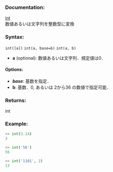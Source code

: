 ### Documentation:

[int](https://docs.python.org/ja/3/library/functions.html#int)  
数値あるいは文字列を整数型に変換

### Syntax:

```int([a])```
```int(a, base=b)```
```int(a, b)```

- **a** (optional): 数値あるいは文字列．規定値は0．


#### Options:
- ***base***: 基数を指定．
- **b**: 基数．0, あるいは 2から36 の数値で指定可能．

### Returns:

int

### Example: 

```python
>> int(3.14)
3

>> int('56')
56

>> int('1101', 2)
13
```
